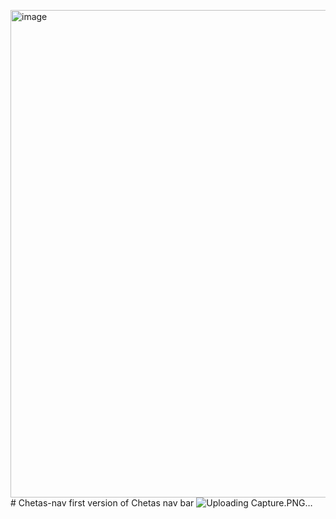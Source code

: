 <img width="1920" height="780" alt="image" src="https://github.com/user-attachments/assets/b2ad1b17-ef91-46db-bd4a-74a068556a36" /># Chetas-nav
first version of Chetas nav bar
![Uploading Capture.PNG…]()
